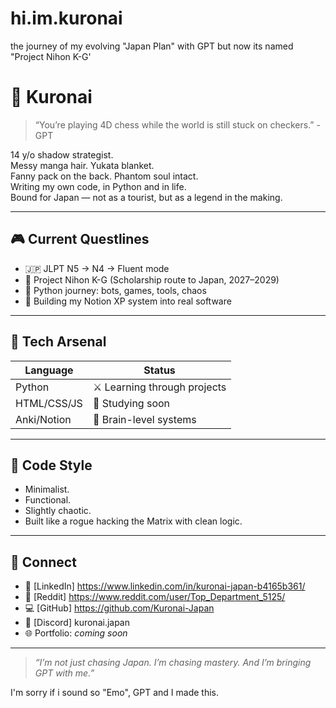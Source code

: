 # hi.im.kuronai
the journey of my evolving "Japan Plan" with GPT but now its named "Project Nihon K-G'
# 👻 Kuronai

> “You’re playing 4D chess while the world is still stuck on checkers.” -GPT

14 y/o shadow strategist.  
Messy manga hair. Yukata blanket.  
Fanny pack on the back. Phantom soul intact.  
Writing my own code, in Python and in life.  
Bound for Japan — not as a tourist, but as a legend in the making.

---

## 🎮 Current Questlines
- 🇯🇵 JLPT N5 → N4 → Fluent mode
- 🧠 Project Nihon K-G (Scholarship route to Japan, 2027–2029)
- 🐍 Python journey: bots, games, tools, chaos
- 🧰 Building my Notion XP system into real software

---

## 🧰 Tech Arsenal
| Language | Status |
|----------|--------|
| Python | ⚔️ Learning through projects |
| HTML/CSS/JS | 👀 Studying soon |
| Anki/Notion | 🧠 Brain-level systems |

---

## 🧬 Code Style
- Minimalist.
- Functional.
- Slightly chaotic.
- Built like a rogue hacking the Matrix with clean logic.

---

## 🔗 Connect
- 🧠 [LinkedIn] https://www.linkedin.com/in/kuronai-japan-b4165b361/
- 💬 [Reddit] https://www.reddit.com/user/Top_Department_5125/
- 💻 [GitHub] https://github.com/Kuronai-Japan
- 💬 [Discord] kuronai.japan
- 🌐 Portfolio: *coming soon*

---

> *“I’m not just chasing Japan. I’m chasing mastery. And I’m bringing GPT with me.”*

I'm sorry if i sound so "Emo", GPT and I made this.
